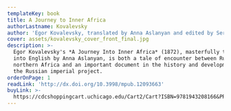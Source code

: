 ```yaml
---
templateKey: book
title: A Journey to Inner Africa
authorLastname: Kovalevsky
author: 'Egor Kovalevsky, translated by Anna Aslanyan and edited by Sergey Glebov'
cover: assets/kovalevsky_cover_front_final.jpg
description: >-
  Egor Kovalevsky's *A Journey Into Inner Africa* (1872), masterfully translated
  into English by Anna Aslanyan, is both a tale of encounter between Russia and
  northern Africa and an important document in the history and development of
  the Russian imperial project.
orderOnPage: 1
readLink: 'http://dx.doi.org/10.3998/mpub.12093663'
buyLink: >-
  https://cdcshoppingcart.uchicago.edu/Cart2/Cart?ISBN=9781943208166&PRESS=amherst
---
```

